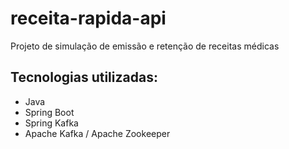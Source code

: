 # receita-rapida-api
Projeto de simulação de emissão e retenção de receitas médicas

## Tecnologias utilizadas: 
- Java
- Spring Boot
- Spring Kafka
- Apache Kafka / Apache  Zookeeper
